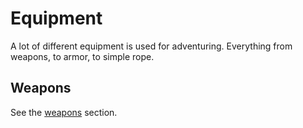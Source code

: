 # Equipment
A lot of different equipment is used for adventuring. Everything from weapons, to armor, to simple rope.

## Weapons
See the [weapons](/equipment/weapons.md) section.
